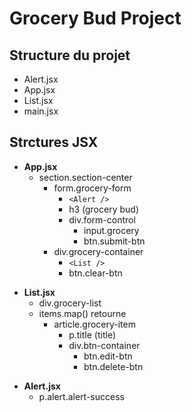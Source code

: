 # Grocery Bud Project

## Structure du projet

- Alert.jsx
- App.jsx
- List.jsx
- main.jsx

## Strctures JSX

- **App.jsx**
  - section.section-center
    - form.grocery-form
      - `<Alert />`
      - h3 (grocery bud)
      - div.form-control
        - input.grocery
        - btn.submit-btn
    - div.grocery-container
      - `<List />`
      - btn.clear-btn

* **List.jsx**
  - div.grocery-list
  - items.map() retourne
    - article.grocery-item
      - p.title (title)
      - div.btn-container
        - btn.edit-btn
        - btn.delete-btn

- **Alert.jsx**
  - p.alert.alert-success
